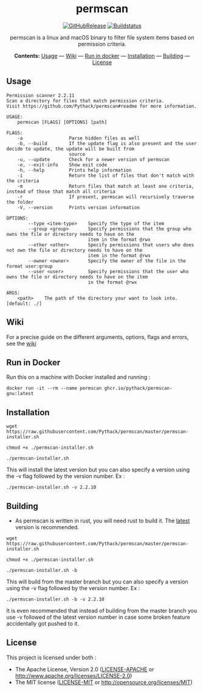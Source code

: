 <div align="center">

# permscan

[![GitHubRelease](https://img.shields.io/github/release/Pythack/permscan.svg?style=flat)]()
[![Buildstatus](https://github.com/Pythack/permscan/workflows/ci/badge.svg)](https://github.com/Pythack/permscan/actions)

permscan is a linux and macOS binary to filter file system items based on
permission criteria.

**Contents:** [Usage](#usage) — [Wiki](#wiki) — [Run in docker](#run-in-docker) —
[Installation](#installation) — [Building](#building) — [License](#license)

</div>

## Usage

```
Permission scanner 2.2.11
Scan a directory for files that match permission criteria.
Visit https://github.com/Pythack/permscan#readme for more information.

USAGE:
    permscan [FLAGS] [OPTIONS] [path]

FLAGS:
    -a                 Parse hidden files as well
    -b, --build        If the update flag is also present and the user decide to update, the update will be built from
                       source
    -u, --update       Check for a newer version of permscan
    -e, --exit-info    Show exit code
    -h, --help         Prints help information
    -i                 Return the list of files that don't match with the criteria
    -m                 Return files that match at least one criteria, instead of those that match all criteria
    -r                 If present, permscan will recursively traverse the folder
    -V, --version      Prints version information

OPTIONS:
        --type <item-type>    Specify the type of the item
        --group <group>       Specify permissions that the group who owns the file or directory needs to have on the
                              item in the format @rwx
        --other <other>       Specify permissions that users who does not own the file or directory needs to have on the
                              item in the format @rwx
        --owner <owner>       Specify the owner of the file in the format user:group
        --user <user>         Specify permissions that the user who owns the file or directory needs to have on the item
                              in the format @rwx

ARGS:
    <path>    The path of the directory your want to look into. [default: ./]
```

## Wiki

For a precise guide on the different arguments, options, flags and errors, see the [wiki](https://github.com/Pythack/permscan/wiki)

## Run in Docker

Run this on a machine with Docker installed and running :

```console
docker run -it --rm --name permscan ghcr.io/pythack/permscan-gnu:latest
```

## Installation

```
wget https://raw.githubusercontent.com/Pythack/permscan/master/permscan-installer.sh
```

```
chmod +x ./permscan-installer.sh
```

```
./permscan-installer.sh
```

This will install the latest version but you can also specify a version using
the -v flag followed by the version number.
Ex :

```
./permscan-installer.sh -v 2.2.10
```

## Building

* As permscan is written in rust, you will need rust to build it. The
  [latest](https://www.rust-lang.org/tools/install) version is recommended.

```
wget https://raw.githubusercontent.com/Pythack/permscan/master/permscan-installer.sh
```

```
chmod +x ./permscan-installer.sh
```

```
./permscan-installer.sh -b
```

This will build from the master branch but you can also specify a version using
the -v flag followed by the version number. Ex :

```
./permscan-installer.sh -b -v 2.2.10
```

It is even recommended that instead
of building from the master branch you use -v followed of the latest version number
in case some broken feature accidentally got pushed to it.

## License

This project is licensed under both :

* The Apache License, Version 2.0 ([LICENSE-APACHE](LICENSE-APACHE) or <http://www.apache.org/licenses/LICENSE-2.0>)
* The MIT license ([LICENSE-MIT](LICENSE-MIT) or
  <http://opensource.org/licenses/MIT>)
